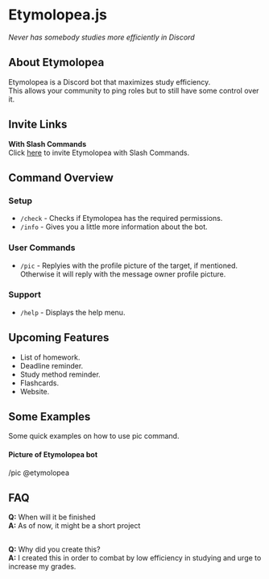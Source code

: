 # Etymolopea.js
_Never has somebody studies more efficiently in Discord_

## About Etymolopea
Etymolopea is a Discord bot that maximizes study efficiency.\
This allows your community to ping roles but to still have some control over it.


## Invite Links
**With Slash Commands**\
Click [here](https://discord.com/api/oauth2/authorize?client_id=1116114284636803072&permissions=0&scope=bot) to invite Etymolopea with Slash Commands.

## Command Overview

### Setup
- `/check` - Checks if Etymolopea has the required permissions.
- `/info` - Gives you a little more information about the bot.

### User Commands
- `/pic` - Replyies with the profile picture of the target, if mentioned. Otherwise it will reply with the message owner profile picture.

### Support
- `/help` - Displays the help menu.


## Upcoming Features
- List of homework.
- Deadline reminder.
- Study method reminder.
- Flashcards.
- Website.

## Some Examples
Some quick examples on how to use pic command.

#### Picture of Etymolopea bot
/pic @etymolopea

## FAQ
**Q:** When will it be finished\
**A:** As of now, it might be a short project

##

**Q:** Why did you create this?\
**A:** I created this in order to combat by low efficiency in studying and urge to increase my grades.

